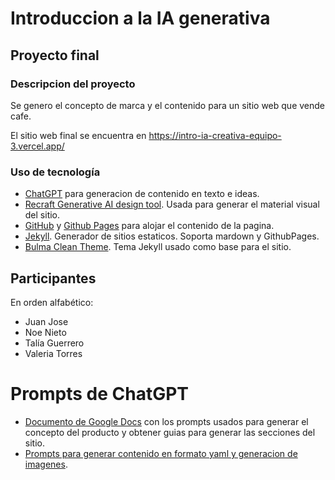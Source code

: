 # Introduccion a la IA generativa

## Proyecto final

### Descripcion del proyecto

Se genero el concepto de marca y el contenido para un sitio web que vende cafe.

El sitio web final se encuentra en https://intro-ia-creativa-equipo-3.vercel.app/

### Uso de tecnología

- [ChatGPT](https://openai.com/chatgpt/) para generacion de contenido en texto e ideas.
- [Recraft Generative AI design tool](https://www.recraft.ai/). Usada para generar el material visual del sitio.
- [GitHub](https://github.com/) y [Github Pages](https://pages.github.com/) para alojar el contenido de la pagina.
- [Jekyll](https://jekyllrb.com/). Generador de sitios estaticos. Soporta mardown y GithubPages.
- [Bulma Clean Theme](https://github.com/chrisrhymes/bulma-clean-theme). Tema Jekyll usado como base para el sitio.


## Participantes

En orden alfabético:


- Juan Jose
- Noe Nieto
- Talía Guerrero
- Valeria Torres


# Prompts de ChatGPT

- [Documento de Google Docs](https://docs.google.com/document/d/12fgML_QP_jFvY_g_vQuKUnx9c-Kvpeq-79XROsStII0/edit) con los prompts usados para generar el concepto del producto y obtener guias para generar las secciones del sitio.
- [Prompts para generar contenido en formato yaml y generacion de imagenes](https://intro-ia-creativa-equipo-3.vercel.app/prompts/).
